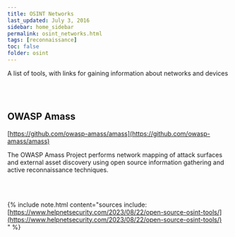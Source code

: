 ```yaml
---
title: OSINT Networks
last_updated: July 3, 2016
sidebar: home_sidebar
permalink: osint_networks.html
tags: [reconnaissance] 
toc: false
folder: osint
---
```


A list of tools, with links for gaining information about networks and devices




<br/><br/>

## OWASP Amass
[https://github.com/owasp-amass/amass](https://github.com/owasp-amass/amass)

The OWASP Amass Project performs network mapping of attack surfaces and external asset discovery using open source information gathering and active reconnaissance techniques.


<br/><br/>

{% include note.html content="sources include: <br/>[https://www.helpnetsecurity.com/2023/08/22/open-source-osint-tools/](https://www.helpnetsecurity.com/2023/08/22/open-source-osint-tools/)<br/>" %}

